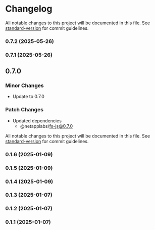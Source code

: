 # Changelog

All notable changes to this project will be documented in this file. See [standard-version](https://github.com/conventional-changelog/standard-version) for commit guidelines.

### 0.7.2 (2025-05-26)

### 0.7.1 (2025-05-26)

## 0.7.0

### Minor Changes

- Update to 0.7.0

### Patch Changes

- Updated dependencies
  - @netapplabs/fs-js@0.7.0

All notable changes to this project will be documented in this file. See [standard-version](https://github.com/conventional-changelog/standard-version) for commit guidelines.

### 0.1.6 (2025-01-09)

### 0.1.5 (2025-01-09)

### 0.1.4 (2025-01-09)

### 0.1.3 (2025-01-07)

### 0.1.2 (2025-01-07)

### 0.1.1 (2025-01-07)
